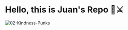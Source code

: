 # Hello, this is Juan's Repo 💖⚔️



![02-Kindness-Punks](https://github.com/naulari/naulari/assets/92957562/99aca836-1c89-4e12-90a6-20bed9b903f2)
